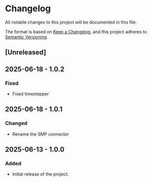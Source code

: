 # Changelog

All notable changes to this project will be documented in this file.

The format is based on [Keep a Changelog](https://keepachangelog.com/en/1.0.0/),
and this project adheres to [Semantic Versioning](https://semver.org/spec/v2.0.0.html).

## [Unreleased]

## 2025-06-18 - 1.0.2

### Fixed

- Fixed timestepper

## 2025-06-18 - 1.0.1

### Changed

- Rename the SMP connector

## 2025-06-13 - 1.0.0

### Added

- Initial release of the project.
